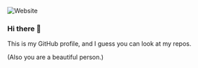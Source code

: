 ![Website](https://img.shields.io/website?down_color=red&down_message=offline&up_color=green&up_message=online&url=https%3A%2F%2Fsupercat3point0.github.io)

### Hi there 👋
This is my GitHub profile, and I guess you can look at my repos.

(Also you are a beautiful person.)
<!--
**supercat3point0/supercat3point0** is a ✨ _special_ ✨ repository because its `README.md` (this file) appears on your GitHub profile.

Here are some ideas to get you started:

- 🔭 I’m currently working on ...
- 🌱 I’m currently learning ...
- 👯 I’m looking to collaborate on ...
- 🤔 I’m looking for help with ...
- 💬 Ask me about ...
- 📫 How to reach me: ...
- 😄 Pronouns: ...
- ⚡ Fun fact: ...
-->

